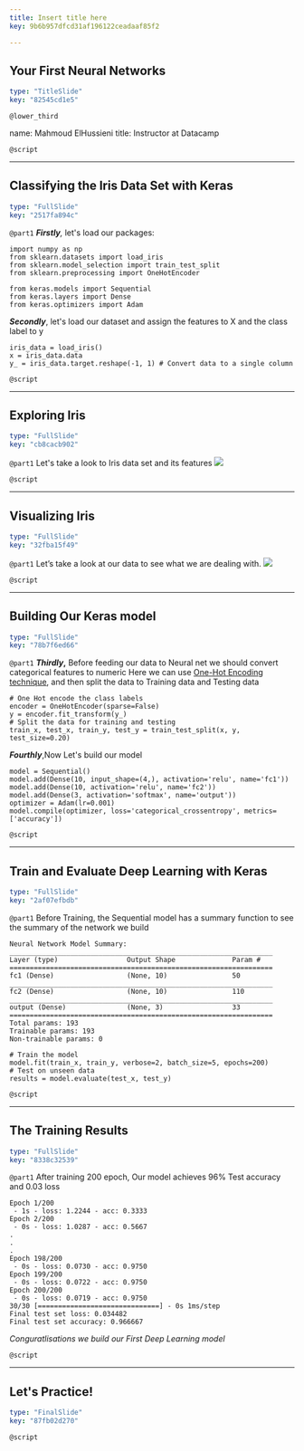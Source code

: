```yaml
---
title: Insert title here
key: 9b6b957dfcd31af196122ceadaaf85f2

---
```

## Your First Neural Networks

```yaml
type: "TitleSlide"
key: "82545cd1e5"
```

`@lower_third`

name: Mahmoud ElHussieni 
title: Instructor at Datacamp


`@script`



---
## Classifying the Iris Data Set with Keras

```yaml
type: "FullSlide"
key: "2517fa894c"
```

`@part1`
_**Firstly**,_ let's load our packages:
```
import numpy as np
from sklearn.datasets import load_iris
from sklearn.model_selection import train_test_split
from sklearn.preprocessing import OneHotEncoder

from keras.models import Sequential
from keras.layers import Dense
from keras.optimizers import Adam
```
**_Secondly_**, let's load our dataset and assign the features to X and the class label to y
```
iris_data = load_iris()
x = iris_data.data
y_ = iris_data.target.reshape(-1, 1) # Convert data to a single column
```


`@script`



---
## Exploring Iris 

```yaml
type: "FullSlide"
key: "cb8cacb902"
```

`@part1`
Let's take a look to Iris data set and its features
![](https://raw.githubusercontent.com/MElHussieni/ShinyApp-with-Iris/master/Screenshot%20from%202018-10-24%2010-42-46.png)


`@script`



---
## Visualizing Iris

```yaml
type: "FullSlide"
key: "32fba15f49"
```

`@part1`
Let’s take a look at our data to see what we are dealing with.
![](https://janakiev.com/notebooks/assets//keras_iris_files/output_5_0.png)


`@script`



---
## Building Our Keras model

```yaml
type: "FullSlide"
key: "78b7f6ed66"
```

`@part1`
**_Thirdly_,** Before feeding our data to Neural net we should convert categorical features to numeric
Here we can use [One-Hot Encoding technique](https://hackernoon.com/what-is-one-hot-encoding-why-and-when-do-you-have-to-use-it-e3c6186d008f), and then split the data to Training data and Testing data
```
# One Hot encode the class labels
encoder = OneHotEncoder(sparse=False)
y = encoder.fit_transform(y_)
# Split the data for training and testing
train_x, test_x, train_y, test_y = train_test_split(x, y, test_size=0.20)
```
**_Fourthly_**,Now Let's build our model
```
model = Sequential()
model.add(Dense(10, input_shape=(4,), activation='relu', name='fc1'))
model.add(Dense(10, activation='relu', name='fc2'))
model.add(Dense(3, activation='softmax', name='output'))
optimizer = Adam(lr=0.001)
model.compile(optimizer, loss='categorical_crossentropy', metrics=['accuracy'])

```


`@script`



---
## Train and Evaluate Deep Learning with Keras

```yaml
type: "FullSlide"
key: "2af07efbdb"
```

`@part1`
Before Training, the Sequential model has a summary function to see the summary of the network we build  
```
Neural Network Model Summary: 
_________________________________________________________________
Layer (type)                 Output Shape              Param #   
=================================================================
fc1 (Dense)                  (None, 10)                50        
_________________________________________________________________
fc2 (Dense)                  (None, 10)                110       
_________________________________________________________________
output (Dense)               (None, 3)                 33        
=================================================================
Total params: 193
Trainable params: 193
Non-trainable params: 0
```

```
# Train the model
model.fit(train_x, train_y, verbose=2, batch_size=5, epochs=200)
# Test on unseen data
results = model.evaluate(test_x, test_y)
```


`@script`



---
## The Training Results

```yaml
type: "FullSlide"
key: "8338c32539"
```

`@part1`
After training 200 epoch, Our model achieves 96% Test accuracy and 0.03 loss
```
Epoch 1/200
 - 1s - loss: 1.2244 - acc: 0.3333
Epoch 2/200
 - 0s - loss: 1.0287 - acc: 0.5667
.
.
.
Epoch 198/200
 - 0s - loss: 0.0730 - acc: 0.9750
Epoch 199/200
 - 0s - loss: 0.0722 - acc: 0.9750
Epoch 200/200
 - 0s - loss: 0.0719 - acc: 0.9750
30/30 [==============================] - 0s 1ms/step
Final test set loss: 0.034482
Final test set accuracy: 0.966667
```
_Conguratlisations we build our First Deep Learning model_


`@script`



---
## Let's Practice!

```yaml
type: "FinalSlide"
key: "87fb02d270"
```

`@script`


